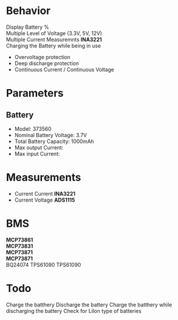 # Behavior
Display Battery %  
Multiple Level of Voltage (3.3V, 5V, 12V)  
Multiple Current Measuremnts **INA3221**  
Charging the Battery while being in use
- Overvoltage protection
- Deep discharge protection
- Continuous Current / Continuous Voltage

# Parameters
## Battery
- Model: 373560
- Nominal Battery Voltage: 3.7V
- Total Battery Capacity: 1000mAh
- Max output Current: 
- Max input Current: 

# Measurements
- Current Current **INA3221**
- Current Voltage **ADS1115**

# BMS
**MCP73861**  
**MCP73831**  
**MCP73871**  
**MCP73871**  
BQ24074
 TPS61090
 TPS61090
 
# Todo
Charge the batthery
Discharge the battery
Charge the batthery while discharging the battery
Check for LiIon type of batteries